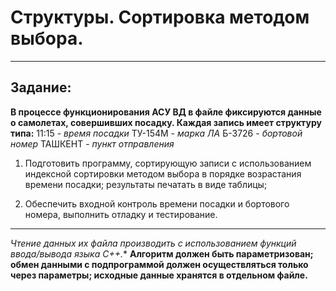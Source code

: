 # Структуры. Сортировка методом выбора.

---

## Задание: 

**В процессе функционирования АСУ ВД в файле фиксируются данные о самолетах, совершивших посадку. Каждая запись имеет структуру типа:**
  11:15   - *время посадки*
  ТУ-154М - *марка ЛА*
  Б-3726  - *бортовой номер*
  ТАШКЕНТ - *пункт отправления*

1. Подготовить программу, сортирующую записи с использованием индексной сортировки методом выбора в порядке возрастания времени посадки; результаты печатать в виде таблицы;

2. Обеспечить входной контроль времени посадки и бортового номера, выполнить отладку и тестирование.

---

*Чтение данных их файла производить с использованием функций ввода/вывода языка С++.**
**Алгоритм должен быть параметризован; обмен данными с подпрограммой должен осуществляться только через параметры; исходные данные хранятся в отдельном файле.**